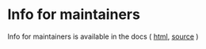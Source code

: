 # Info for maintainers

Info for maintainers is available in the docs (
[html](https://tifuun.github.io/gateau/maintainers.html),
[source](./doxy/maintainers.dox)
)

